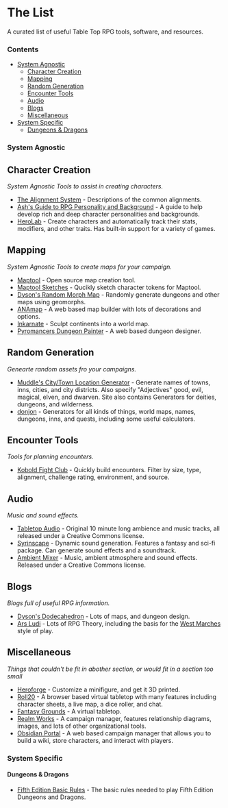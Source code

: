 # The List

A curated list of useful Table Top RPG tools, software, and resources.

### Contents

- [System Agnostic](#system-agnostic)
  - [Character Creation](#cracter-creation)
  - [Mapping](#mapping)
  - [Random Generation](#random-generation)
  - [Encounter Tools](#encounter-tools)
  - [Audio](#audio)
  - [Blogs](#blogs)
  - [Miscellaneous](#miscellaneous)
- [System Specific](#system-specific)
  - [Dungeons & Dragons](#dungeons--dragons)

### System Agnostic

## Character Creation

*System Agnostic Tools to assist in creating characters.*

* [The Alignment System](http://www.easydamus.com/alignment.html) - Descriptions of the common alignments.
* [Ash's Guide to RPG Personality and Background](http://rpg.ashami.com/) - A guide to help develop rich and deep character personalities and backgrounds.
* [HeroLab](http://www.wolflair.com/index.php?context=hero_lab) - Create characters and automatically track their stats, modifiers, and other traits. Has built-in support for a variety of games.

## Mapping

*System Agnostic Tools to create maps for your campaign.*

* [Maptool](http://www.rptools.net/toolbox/maptool/) - Open source map creation tool.
* [Maptool Sketches](http://toybox-sw.blogspot.be/2012/05/maptool-sketches.html) - Qucikly sketch character tokens for Maptool.
* [Dyson's Random Morph Map](http://www.1km1kt.net/geomorph/) - Randomly generate dungeons and other maps using geomorphs.
* [ANAmap](http://deepnight.net/tools/tabletop-rpg-map-editor/) - A web based map builder with lots of decorations and options.
* [Inkarnate](http://inkarnate.com/maps#/) - Sculpt continents into a world map.
* [Pyromancers Dungeon Painter](http://pyromancers.com/dungeon-painter-online/) - A web based dungeon designer.

## Random Generation

*Genearte random assets fro your campaigns.*

* [Muddle's City/Town Location Generator](http://picastudio.com/random/cities.php) - Generate names of towns, inns, cities, and city districts. Also specify "Adjectives" good, evil, magical, elven, and dwarven. Site also contains Generators for deities, dungeons, and wilderness.
* [donjon](https://donjon.bin.sh/) - Generators for all kinds of things, world maps, names, dungeons, inns, and quests, including some useful calculators.

## Encounter Tools

*Tools for planning encounters.*

* [Kobold Fight Club](http://kobold.club/fight/#/encounter-builder) - Quickly build encounters. Filter by size, type, alignment, challenge rating, environment, and source.


## Audio

*Music and sound effects.*

* [Tabletop Audio](http://tabletopaudio.com/) - Original 10 minute long ambience and music tracks, all released under a Creative Commons license.
* [Syrinscape](https://syrinscape.com/) - Dynamic sound generation. Features a fantasy and sci-fi package. Can generate sound effects and a soundtrack.
* [Ambient Mixer](http://www.ambient-mixer.com/) - Music, ambient atmosphere and sound effects. Released under a Creative Commons license.

## Blogs

*Blogs full of useful RPG information.*

* [Dyson's Dodecahedron](https://rpgcharacters.wordpress.com/) - Lots of maps, and dungeon design.
* [Ars Ludi](http://arsludi.lamemage.com/) - Lots of RPG Theory, including the basis for the [West Marches](http://arsludi.lamemage.com/index.php/78/grand-experiments-west-marches/) style of play.

## Miscellaneous

*Things that couldn't be fit in abother section, or would fit in a section too small*

* [Heroforge](https://www.heroforge.com/) - Customize a minifigure, and get it 3D printed.
* [Roll20](https://roll20.net/) - A browser based virtual tabletop with many features including character sheets, a live map, a dice roller, and chat.
* [Fantasy Grounds](https://www.fantasygrounds.com/features/) - A virtual tabletop.
* [Realm Works](http://www.wolflair.com/realmworks) - A campaign manager, features relationship diagrams, images, and lots of other organizational tools.
* [Obsidian Portal](https://obsidianportal.com) - A web based campaign manager that allows you to build a wiki, store characters, and interact with players.

### System Specific

#### Dungeons & Dragons

* [Fifth Edition Basic Rules](http://dnd.wizards.com/articles/features/basicrules) - The basic rules needed to play Fifth Edition Dungeons and Dragons.
